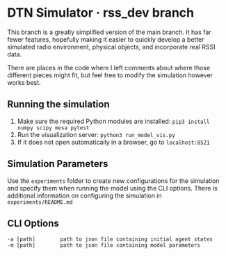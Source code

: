 # DTN Simulator · rss_dev branch
This branch is a greatly simplified version of the main branch. It has far fewer features, hopefully making it easier to quickly develop a better simulated radio environment, physical objects, and incorporate real RSSI data.

There are places in the code where I left comments about where those different pieces might fit, but feel free to modify the simulation however works best.


## Running the simulation
1. Make sure the required Python modules are installed: `pip3 install numpy scipy mesa pytest`
2. Run the visualization server: `python3 run_model_vis.py`
3. If it does not open automatically in a browser, go to `localhost:8521`


## Simulation Parameters
Use the `experiments` folder to create new configurations for the simulation and specify them when running the model using the CLI options. There is additional information on configuring the simulation in `experiments/README.md`


## CLI Options
```
-a [path]        path to json file containing initial agent states
-m [path]        path to json file containing model parameters
```